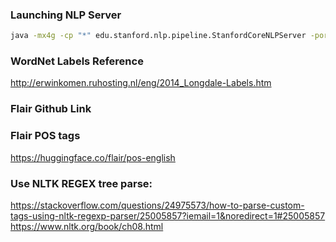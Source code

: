 ### Launching NLP Server

```bash
java -mx4g -cp "*" edu.stanford.nlp.pipeline.StanfordCoreNLPServer -port 9000 -timeout 15000
```

### WordNet Labels Reference
http://erwinkomen.ruhosting.nl/eng/2014_Longdale-Labels.htm

### Flair Github Link

### Flair POS tags
https://huggingface.co/flair/pos-english

### Use NLTK REGEX tree parse:
https://stackoverflow.com/questions/24975573/how-to-parse-custom-tags-using-nltk-regexp-parser/25005857?iemail=1&noredirect=1#25005857
https://www.nltk.org/book/ch08.html